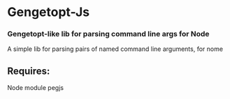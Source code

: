 # Gengetopt-Js
### Gengetopt-like lib for parsing command line args for Node

A simple lib for parsing pairs of named command line arguments, for nome

## Requires:
Node module pegjs

